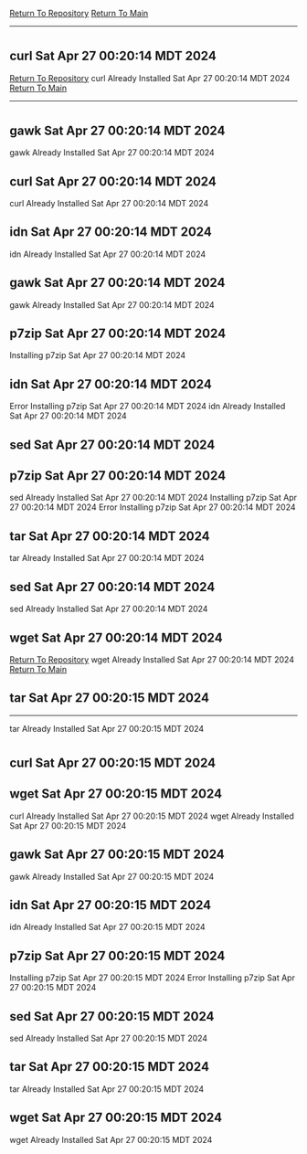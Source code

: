 [Return To Repository](https://github.com/DigitalWarrior/piholeparser/)
[Return To Main](https://github.com/DigitalWarrior/piholeparser/blob/master/RecentRunLogs/Mainlog.md)
____________________________________
# 
## curl Sat Apr 27 00:20:14 MDT 2024
[Return To Repository](https://github.com/DigitalWarrior/piholeparser/)
curl Already Installed Sat Apr 27 00:20:14 MDT 2024
[Return To Main](https://github.com/DigitalWarrior/piholeparser/blob/master/RecentRunLogs/Mainlog.md)
____________________________________
# 
## gawk Sat Apr 27 00:20:14 MDT 2024
gawk Already Installed Sat Apr 27 00:20:14 MDT 2024
## curl Sat Apr 27 00:20:14 MDT 2024
curl Already Installed Sat Apr 27 00:20:14 MDT 2024
## idn Sat Apr 27 00:20:14 MDT 2024
idn Already Installed Sat Apr 27 00:20:14 MDT 2024
## gawk Sat Apr 27 00:20:14 MDT 2024
gawk Already Installed Sat Apr 27 00:20:14 MDT 2024
## p7zip Sat Apr 27 00:20:14 MDT 2024
Installing p7zip Sat Apr 27 00:20:14 MDT 2024
## idn Sat Apr 27 00:20:14 MDT 2024
Error Installing p7zip Sat Apr 27 00:20:14 MDT 2024
idn Already Installed Sat Apr 27 00:20:14 MDT 2024
## sed Sat Apr 27 00:20:14 MDT 2024
## p7zip Sat Apr 27 00:20:14 MDT 2024
sed Already Installed Sat Apr 27 00:20:14 MDT 2024
Installing p7zip Sat Apr 27 00:20:14 MDT 2024
Error Installing p7zip Sat Apr 27 00:20:14 MDT 2024
## tar Sat Apr 27 00:20:14 MDT 2024
tar Already Installed Sat Apr 27 00:20:14 MDT 2024
## sed Sat Apr 27 00:20:14 MDT 2024
sed Already Installed Sat Apr 27 00:20:14 MDT 2024
## wget Sat Apr 27 00:20:14 MDT 2024
[Return To Repository](https://github.com/DigitalWarrior/piholeparser/)
wget Already Installed Sat Apr 27 00:20:14 MDT 2024
[Return To Main](https://github.com/DigitalWarrior/piholeparser/blob/master/RecentRunLogs/Mainlog.md)
## tar Sat Apr 27 00:20:15 MDT 2024
____________________________________
tar Already Installed Sat Apr 27 00:20:15 MDT 2024
# 
## curl Sat Apr 27 00:20:15 MDT 2024
## wget Sat Apr 27 00:20:15 MDT 2024
curl Already Installed Sat Apr 27 00:20:15 MDT 2024
wget Already Installed Sat Apr 27 00:20:15 MDT 2024
## gawk Sat Apr 27 00:20:15 MDT 2024
gawk Already Installed Sat Apr 27 00:20:15 MDT 2024
## idn Sat Apr 27 00:20:15 MDT 2024
idn Already Installed Sat Apr 27 00:20:15 MDT 2024
## p7zip Sat Apr 27 00:20:15 MDT 2024
Installing p7zip Sat Apr 27 00:20:15 MDT 2024
Error Installing p7zip Sat Apr 27 00:20:15 MDT 2024
## sed Sat Apr 27 00:20:15 MDT 2024
sed Already Installed Sat Apr 27 00:20:15 MDT 2024
## tar Sat Apr 27 00:20:15 MDT 2024
tar Already Installed Sat Apr 27 00:20:15 MDT 2024
## wget Sat Apr 27 00:20:15 MDT 2024
wget Already Installed Sat Apr 27 00:20:15 MDT 2024
